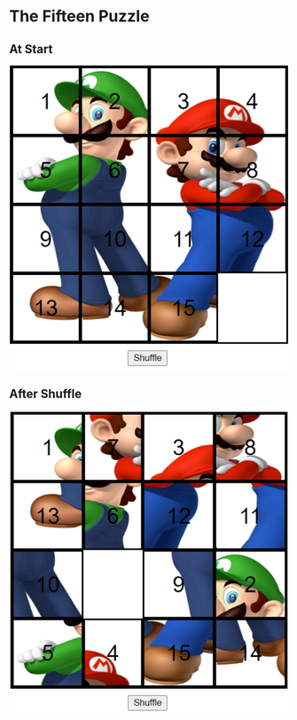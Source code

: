 # The Fifteen Puzzle


## At Start
![starting image](https://github.com/arguement/The-Fifteen-Puzzle/blob/gh-pages/images_for_readme/15_initial.PNG)


## After Shuffle
![shuffle image](https://github.com/arguement/The-Fifteen-Puzzle/blob/gh-pages/images_for_readme/15_shuffle.PNG)
